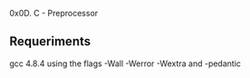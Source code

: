 0x0D. C - Preprocessor

## Requeriments
gcc 4.8.4 using the flags -Wall -Werror -Wextra and -pedantic